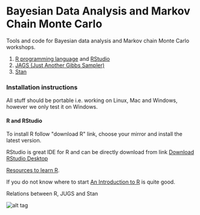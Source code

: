 # Bayesian Data Analysis and Markov Chain Monte Carlo

Tools and code for Bayesian data analysis and Markov chain Monte Carlo workshops.

1. [R programming language](https://www.r-project.org/) and [RStudio](https://www.rstudio.com/)
2. [JAGS (Just Another Gibbs Sampler)](http://mcmc-jags.sourceforge.net/)
3. [Stan](http://mc-stan.org/)

### Installation instructions
All stuff should be portable i.e. working on Linux, Mac and Windows, however we only test it on Windows.
#### R and RStudio
To install R follow "download R" link, choose your mirror and install the latest version.

RStudio is great IDE for R and can be directly download from link [Download RStudio Desktop](http://www.rstudio.com/products/rstudio/download/)

[Resources to learn R](https://github.com/qinwf/awesome-R?utm_campaign=Data%2BElixir&utm_medium=web&utm_source=Data_Elixir_33#resources).

If you do not know where to start [An Introduction to R](https://cran.r-project.org/doc/manuals/r-release/R-intro.html) is quite good.

Relations between R, JUGS and Stan

![alt tag](https://cloud.githubusercontent.com/assets/12628257/16594748/163a07e6-42ec-11e6-9b3e-5e4c64efa817.png)
